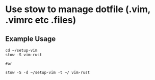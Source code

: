 # Use stow to manage dotfile (.vim, .vimrc etc .files)

## Example Usage
```
cd ~/setup-vim
stow -S vim-rust

#or

stow -S -d ~/setup-vim -t ~/ vim-rust

```
